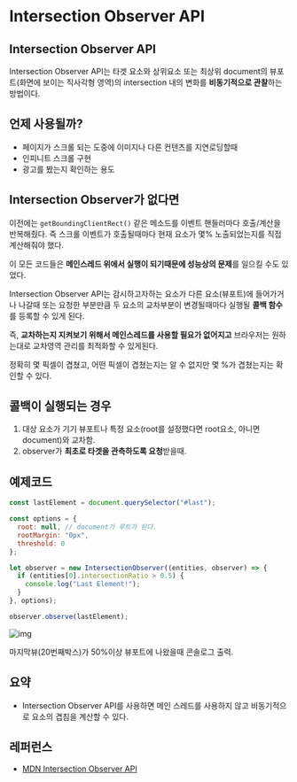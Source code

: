 # Intersection Observer API

## Intersection Observer API

Intersection Observer API는 타겟 요소와 상위요소 또는 최상위 document의 뷰포트(화면에 보이는 직사각형 영역)의 intersection 내의 변화를 **비동기적으로 관찰**하는 방법이다.



## 언제 사용될까?

- 페이지가 스크롤 되는 도중에 이미지나 다른 컨텐츠를 지연로딩할때
- 인피니트 스크롤 구현
- 광고를 봤는지 확인하는 용도



## Intersection Observer가 없다면

이전에는 `getBoundingClientRect()` 같은 메소드를 이벤트 핸들러마다 호출/계산을 반복해줬다. 즉 스크롤 이벤트가 호출될때마다 현재 요소가 몇% 노출되었는지를 직접 계산해줘야 했다.

이 모든 코드들은 **메인스레드 위에서 실행이 되기때문에 성능상의 문제**를 일으킬 수도 있었다.

Intersection Observer API는 감시하고자하는 요소가 다른 요소(뷰포트)에 들어가거나 나갈때 또는 요청한 부분만큼 두 요소의 교차부분이 변경될때마다 실행될 **콜백 함수**를 등록할 수 있게 된다.

즉, **교차하는지 지켜보기 위해서 메인스레드를 사용할 필요가 없어지고** 브라우저는 원하는대로 교차영역 관리를 최적화할 수 있게된다.

정확히 몇 픽셀이 겹쳤고, 어떤 픽셀이 겹쳤는지는 알 수 없지만 몇 %가 겹쳤는지는 확인할 수 있다.



## 콜백이 실행되는 경우

1. 대상 요소가 기기 뷰포트나 특정 요소(root를 설정했다면 root요소, 아니면 document)와 교차함.
2. observer가 **최초로 타겟을 관측하도록 요청**받을때.



## 예제코드

```jsx
const lastElement = document.querySelector("#last");

const options = {
  root: null, // document가 루트가 된다.
  rootMargin: "0px",
  threshold: 0
};

let observer = new IntersectionObserver((entities, observer) => {
  if (entities[0].intersectionRatio > 0.5) {
    console.log("Last Element!");
  }
}, options);

observer.observe(lastElement);
```

![img](https://i.postimg.cc/yxvv0fTg/image.png)

마지막뷰(20번째박스)가 50%이상 뷰포트에 나왔을때 콘솔로그 출력.



## 요약

- Intersection Observer API를 사용하면 메인 스레드를 사용하지 않고 비동기적으로 요소의 겹침을 계산할 수 있다.

## 레퍼런스

- [MDN Intersection Observer API](https://developer.mozilla.org/ko/docs/Web/API/Intersection_Observer_API)